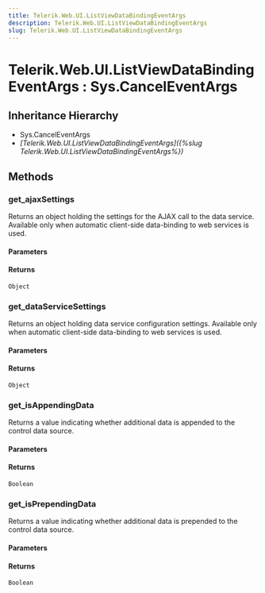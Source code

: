 ```yaml
---
title: Telerik.Web.UI.ListViewDataBindingEventArgs
description: Telerik.Web.UI.ListViewDataBindingEventArgs
slug: Telerik.Web.UI.ListViewDataBindingEventArgs
---
```


# Telerik.Web.UI.ListViewDataBindingEventArgs : Sys.CancelEventArgs

## Inheritance Hierarchy

* Sys.CancelEventArgs
* *[Telerik.Web.UI.ListViewDataBindingEventArgs]({%slug Telerik.Web.UI.ListViewDataBindingEventArgs%})*


## Methods

### get_ajaxSettings

Returns an object holding the settings for the AJAX call to the data service. Available only when automatic client-side data-binding to web services is used.

#### Parameters

#### Returns

`Object`

### get_dataServiceSettings

Returns an object holding data service configuration settings. Available only when automatic client-side data-binding to web services is used.

#### Parameters

#### Returns

`Object`

### get_isAppendingData

Returns a value indicating whether additional data is appended to the control data source.

#### Parameters

#### Returns

`Boolean`

### get_isPrependingData

Returns a value indicating whether additional data is prepended to the control data source.

#### Parameters

#### Returns

`Boolean`


